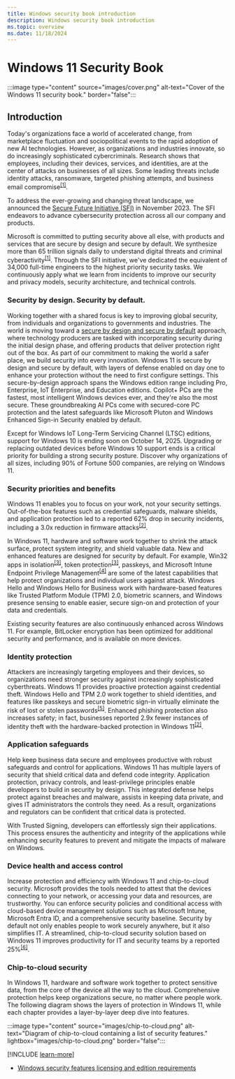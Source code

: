 ```yaml
---
title: Windows security book introduction
description: Windows security book introduction
ms.topic: overview
ms.date: 11/18/2024
---
```


# Windows 11 Security Book

:::image type="content" source="images/cover.png" alt-text="Cover of the Windows 11 security book." border="false":::

## Introduction

Today's organizations face a world of accelerated change, from marketplace fluctuation and sociopolitical events to the rapid adoption of new AI technologies. However, as organizations and industries innovate, so do increasingly sophisticated cybercriminals. Research shows that employees, including their devices, services, and identities, are at the center of attacks on businesses of all sizes. Some leading threats include identity attacks, ransomware, targeted phishing attempts, and business email compromise<sup>[\[1\]](conclusion.md#footnote1)</sup>.

To address the ever-growing and changing threat landscape, we announced the [Secure Future Initiative (SFI)][LINK-1] in November 2023. The SFI endeavors to advance cybersecurity protection across all our company and products.

Microsoft is committed to putting security above all else, with products and services that are secure by design and secure by default. We synthesize more than 65 trillion signals daily to understand digital threats and criminal cyberactivity<sup>[\[1\]](conclusion.md#footnote1)</sup>. Through the SFI initiative, we've dedicated the equivalent of 34,000 full-time engineers to the highest priority security tasks. We continuously apply what we learn from incidents to improve our security and privacy models, security architecture, and technical controls.

### Security by design. Security by default.

Working together with a shared focus is key to improving global security, from individuals and organizations to governments and industries. The world is moving toward a [secure by design and secure by default][LINK-2] approach, where technology producers are tasked with incorporating security during the initial design phase, and offering products that deliver protection right out of the box. As part of our commitment to making the world a safer place, we build security into every innovation. Windows 11 is secure by design and secure by default, with layers of defense enabled on day one to enhance your protection without the need to first configure settings. This secure-by-design approach spans the Windows edition range including Pro, Enterprise, IoT Enterprise, and Education editions. Copilot+ PCs are the fastest, most intelligent Windows devices ever, and they're also the most secure. These groundbreaking AI PCs come with secured-core PC protection and the latest safeguards like Microsoft Pluton and Windows Enhanced Sign-in Security enabled by default.

Except for Windows IoT Long-Term Servicing Channel (LTSC) editions, support for Windows 10 is ending soon on October 14, 2025. Upgrading or replacing outdated devices before Windows 10 support ends is a critical priority for building a strong security posture. Discover why organizations of all sizes, including 90% of Fortune 500 companies, are relying on Windows 11.

### Security priorities and benefits

Windows 11 enables you to focus on your work, not your security settings. Out-of-the-box features such as credential safeguards, malware shields, and application protection led to a reported 62% drop in security incidents, including a 3.0x reduction in firmware attacks<sup>[\[2\]](conclusion.md#footnote2)</sup>.

In Windows 11, hardware and software work together to shrink the attack surface, protect system integrity, and shield valuable data. New and enhanced features are designed for security by default. For example, Win32 apps in isolation<sup>[\[3\]](conclusion.md#footnote3)</sup>, token protection<sup>[\[3\]](conclusion.md#footnote3)</sup>, passkeys, and Microsoft Intune Endpoint Privilege Management<sup>[\[4\]](conclusion.md#footnote4)</sup> are some of the latest capabilities that help protect organizations and individual users against attack. Windows Hello and Windows Hello for Business work with hardware-based features like Trusted Platform Module (TPM) 2.0, biometric scanners, and Windows presence sensing to enable easier, secure sign-on and protection of your data and credentials.

Existing security features are also continuously enhanced across Windows 11.  For example, BitLocker encryption has been optimized for additional security and performance, and is available on more devices.

### Identity protection

Attackers are increasingly targeting employees and their devices, so organizations need stronger security against increasingly sophisticated cyberthreats. Windows 11 provides proactive protection against credential theft. Windows Hello and TPM 2.0 work together to shield identities, and features like passkeys and secure biometric sign-in virtually eliminate the risk of lost or stolen passwords<sup>[\[5\]](conclusion.md#footnote5)</sup>. Enhanced phishing protection also increases safety; in fact, businesses reported 2.9x fewer instances of identity theft with the hardware-backed protection in Windows 11<sup>[\[2\]](conclusion.md#footnote2)</sup>.

### Application safeguards

Help keep business data secure and employees productive with robust safeguards and control for applications. Windows 11 has multiple layers of security that shield critical data and defend code integrity. Application protection, privacy controls, and least-privilege principles enable developers to build in security by design. This integrated defense helps protect against breaches and malware, assists in keeping data private, and gives IT administrators the controls they need. As a result, organizations and regulators can be confident that critical data is protected.

With Trusted Signing, developers can effortlessly sign their applications. This process ensures the authenticity and integrity of the applications while enhancing security features to prevent and mitigate the impacts of malware on Windows.

### Device health and access control

Increase protection and efficiency with Windows 11 and chip-to-cloud security. Microsoft provides the tools needed to attest that the devices connecting to your network, or accessing your data and resources, are trustworthy. You can enforce security policies and conditional access with cloud-based device management solutions such as Microsoft Intune, Microsoft Entra ID, and a comprehensive security baseline. Security by default not only enables people to work securely anywhere, but it also simplifies IT. A streamlined, chip-to-cloud security solution based on Windows 11 improves productivity for IT and security teams by a reported 25%<sup>[\[6\]](conclusion.md#footnote6)</sup>.

### Chip-to-cloud security

In Windows 11, hardware and software work together to protect sensitive data, from the core of the device all the way to the cloud. Comprehensive protection helps keep organizations secure, no matter where people work. The following diagram shows the layers of protection in Windows 11, while each chapter provides a layer-by-layer deep dive into features.

:::image type="content" source="images/chip-to-cloud.png" alt-text="Diagram of chip-to-cloud containing a list of security features." lightbox="images/chip-to-cloud.png" border="false":::

[!INCLUDE [learn-more](includes/learn-more.md)]

- [Windows security features licensing and edition requirements](../licensing-and-edition-requirements.md)

<!--links-->

[LINK-1]: https://www.microsoft.com/trust-center/security/secure-future-initiative
[LINK-2]: https://www.cisa.gov/resources-tools/resources/secure-by-design
